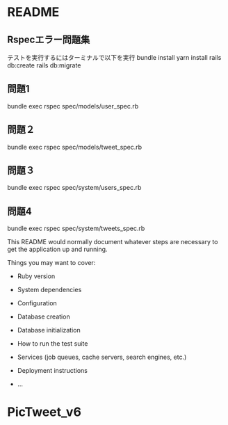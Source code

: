 # README

## Rspecエラー問題集
テストを実行するにはターミナルで以下を実行
bundle install
yarn install
rails db:create
rails db:migrate

## 問題1
bundle exec rspec spec/models/user_spec.rb

## 問題２
bundle exec rspec spec/models/tweet_spec.rb

## 問題３
bundle exec rspec spec/system/users_spec.rb

## 問題4
bundle exec rspec spec/system/tweets_spec.rb




This README would normally document whatever steps are necessary to get the
application up and running.

Things you may want to cover:

* Ruby version

* System dependencies

* Configuration

* Database creation

* Database initialization

* How to run the test suite

* Services (job queues, cache servers, search engines, etc.)

* Deployment instructions

* ...
# PicTweet_v6
